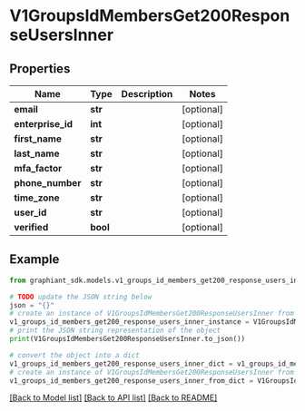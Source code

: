 # V1GroupsIdMembersGet200ResponseUsersInner


## Properties

Name | Type | Description | Notes
------------ | ------------- | ------------- | -------------
**email** | **str** |  | [optional] 
**enterprise_id** | **int** |  | [optional] 
**first_name** | **str** |  | [optional] 
**last_name** | **str** |  | [optional] 
**mfa_factor** | **str** |  | [optional] 
**phone_number** | **str** |  | [optional] 
**time_zone** | **str** |  | [optional] 
**user_id** | **str** |  | [optional] 
**verified** | **bool** |  | [optional] 

## Example

```python
from graphiant_sdk.models.v1_groups_id_members_get200_response_users_inner import V1GroupsIdMembersGet200ResponseUsersInner

# TODO update the JSON string below
json = "{}"
# create an instance of V1GroupsIdMembersGet200ResponseUsersInner from a JSON string
v1_groups_id_members_get200_response_users_inner_instance = V1GroupsIdMembersGet200ResponseUsersInner.from_json(json)
# print the JSON string representation of the object
print(V1GroupsIdMembersGet200ResponseUsersInner.to_json())

# convert the object into a dict
v1_groups_id_members_get200_response_users_inner_dict = v1_groups_id_members_get200_response_users_inner_instance.to_dict()
# create an instance of V1GroupsIdMembersGet200ResponseUsersInner from a dict
v1_groups_id_members_get200_response_users_inner_from_dict = V1GroupsIdMembersGet200ResponseUsersInner.from_dict(v1_groups_id_members_get200_response_users_inner_dict)
```
[[Back to Model list]](../README.md#documentation-for-models) [[Back to API list]](../README.md#documentation-for-api-endpoints) [[Back to README]](../README.md)


